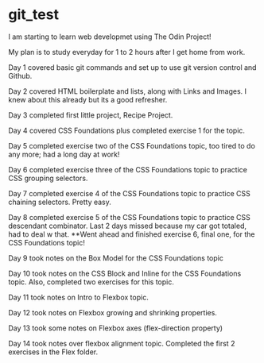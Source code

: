 # git_test

I am starting to learn web developmet using The Odin Project!

My plan is to study everyday for 1 to 2 hours after I get home from work.

Day 1 covered basic git commands and set up to use git version control and Github. 

Day 2 covered HTML boilerplate and lists, along with Links and Images. I knew about this already but its a good refresher.

Day 3 completed first little project, Recipe Project.

Day 4 covered CSS Foundations plus completed exercise 1 for the topic.

Day 5 completed exercise two of the CSS Foundations topic, too tired to do any more; had a long day at work! 

Day 6 completed exercise three of the CSS Foundations topic to practice CSS grouping selectors.

Day 7 completed exercise 4 of the CSS Foundations topic to practice CSS chaining selectors. Pretty easy. 

Day 8 completed exercise 5 of the CSS Foundations topic to practice CSS descendant combinator. Last 2 days missed because my car got totaled, had to deal w that. 
**Went ahead and finished exercise 6, final one, for the CSS Foundations topic! 

Day 9 took notes on the Box Model for the CSS Foundations topic

Day 10 took notes on the CSS Block and Inline for the CSS Foundations topic. Also, completed two exercises for this topic. 

Day 11 took notes on Intro to Flexbox topic. 

Day 12 took notes on Flexbox growing and shrinking properties.

Day 13 took some notes on Flexbox axes (flex-direction property)

Day 14 took notes over flexbox alignment topic. Completed the first 2 exercises in the Flex folder.
